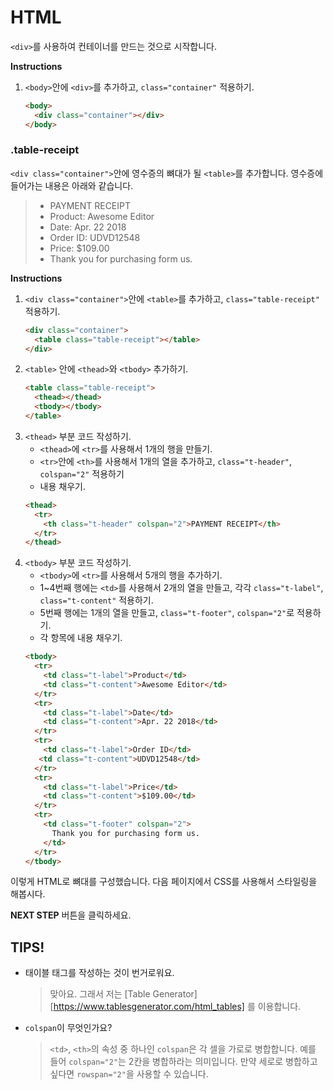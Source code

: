 # HTML
`<div>`를 사용하여 컨테이너를 만드는 것으로 시작합니다.  

**Instructions**
1. `<body>`안에 `<div>`를 추가하고, `class="container"` 적용하기. 
    ```html
    <body>
      <div class="container"></div> 
    </body>
    ```



### .table-receipt
`<div class="container">`안에 영수증의 뼈대가 될 `<table>`를 추가합니다. 영수증에 들어가는 내용은 아래와 같습니다.
> * PAYMENT RECEIPT
> * Product: Awesome Editor
> * Date: Apr. 22 2018
> * Order ID: UDVD12548
> * Price: $109.00
> * Thank you for purchasing form us.


**Instructions**
1. `<div class="container">`안에 `<table>`를 추가하고, `class="table-receipt"` 적용하기. 
    ```html
    <div class="container">
      <table class="table-receipt"></table>
    </div>
    ```
1. `<table>` 안에 `<thead>`와 `<tbody>` 추가하기.  
    ```html
    <table class="table-receipt">
      <thead></thead>
      <tbody></tbody>
    </table> 
    ```
1. `<thead>` 부분 코드 작성하기.
    * `<thead>`에 `<tr>`를 사용해서 1개의 행을 만들기.
    * `<tr>`안에 `<th>`를 사용해서 1개의 열을 추가하고, `class="t-header"`, `colspan="2"` 적용하기
    * 내용 채우기.
    ```html
    <thead>
      <tr>
        <th class="t-header" colspan="2">PAYMENT RECEIPT</th>
      </tr>
    </thead> 
    ```
1. `<tbody>` 부분 코드 작성하기.
    * `<tbody>`에 `<tr>`를 사용해서 5개의 행을 추가하기. 
    * 1~4번째 행에는 `<td>`를 사용해서 2개의 열을 만들고, 각각 `class="t-label"`, `class="t-content"` 적용하기. 
    * 5번째 행에는 1개의 열을 만들고, `class="t-footer"`, `colspan="2"`로 적용하기. 
    * 각 항목에 내용 채우기. 
    ```html
    <tbody>
      <tr>
        <td class="t-label">Product</td>
        <td class="t-content">Awesome Editor</td>
      </tr>
      <tr>
        <td class="t-label">Date</td>
        <td class="t-content">Apr. 22 2018</td>
      </tr>
      <tr>
        <td class="t-label">Order ID</td>
       <td class="t-content">UDVD12548</td>
      </tr>
      <tr>
        <td class="t-label">Price</td>
        <td class="t-content">$109.00</td>
      </tr>
      <tr>
        <td class="t-footer" colspan="2">
          Thank you for purchasing form us.
        </td>
      </tr>
    </tbody> 
    ```

이렇게 HTML로 뼈대를 구성했습니다. 다음 페이지에서 CSS를 사용해서 스타일링을 해봅시다.



**NEXT STEP** 버튼을 클릭하세요.



## TIPS! 
* 태이블 태그를 작성하는 것이 번거로워요.  
    > 맞아요. 그래서 저는 [Table Generator][https://www.tablesgenerator.com/html_tables] 를 이용합니다.
* `colspan`이 무엇인가요? 
    > `<td>`, `<th>`의 속성 중 하나인 `colspan`은 각 셀을 가로로 병합합니다. 예를 들어 `colspan="2"`는 2칸을 병합하라는 의미입니다. 만약 세로로 병합하고 싶다면 `rowspan="2"`을 사용할 수 있습니다.
